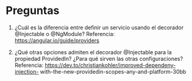 # Preguntas

1. ¿Cuál es la diferencia entre definir un servicio usando el decorador
@Injectable o @NgModule? Referencia: https://angular.io/guide/providers



2. ¿Qué otras opciones admiten el decorador @Injectable para la
propiedad ProvidedIn? ¿Para qué sirven las otras configuraciones?
Referencia: https://dev.to/christiankohler/improved-dependeny-injection-
with-the-new-providedin-scopes-any-and-platform-30bb


